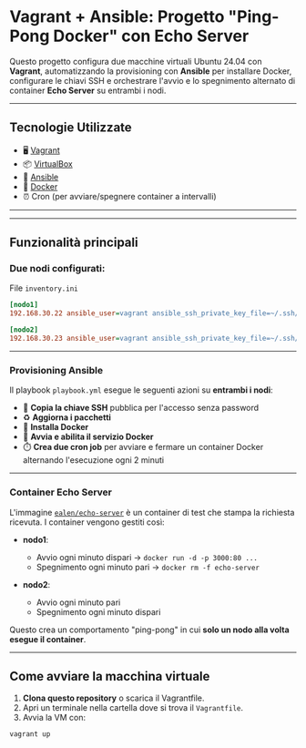 #  Vagrant + Ansible: Progetto "Ping-Pong Docker" con Echo Server

Questo progetto configura due macchine virtuali Ubuntu 24.04 con **Vagrant**, automatizzando la provisioning con **Ansible** per installare Docker, configurare le chiavi SSH e orchestrare l'avvio e lo spegnimento alternato di container **Echo Server** su entrambi i nodi.

---

##  Tecnologie Utilizzate

- 🖥️ [Vagrant](https://www.vagrantup.com/)
- 📦 [VirtualBox](https://www.virtualbox.org/)
- 🤖 [Ansible](https://www.ansible.com/)
- 🐳 [Docker](https://www.docker.com/)
- ⏰ Cron (per avviare/spegnere container a intervalli)

---

---

##  Funzionalità principali

###  Due nodi configurati:
 File `inventory.ini`

```ini
[nodo1]
192.168.30.22 ansible_user=vagrant ansible_ssh_private_key_file=~/.ssh/id_rsa

[nodo2]
192.168.30.23 ansible_user=vagrant ansible_ssh_private_key_file=~/.ssh/id_rsa
```
---

###  Provisioning Ansible

Il playbook `playbook.yml` esegue le seguenti azioni su **entrambi i nodi**:

- 🔐 **Copia la chiave SSH** pubblica per l'accesso senza password
- ♻️ **Aggiorna i pacchetti**
- 🐳 **Installa Docker**
- 🔄 **Avvia e abilita il servizio Docker**
- ⏱️ **Crea due cron job** per avviare e fermare un container Docker alternando l'esecuzione ogni 2 minuti

---

###  Container Echo Server

L'immagine [`ealen/echo-server`](https://hub.docker.com/r/ealen/echo-server) è un container di test che stampa la richiesta ricevuta. I container vengono gestiti così:

- **nodo1**:
  - Avvio ogni minuto dispari → `docker run -d -p 3000:80 ...`
  - Spegnimento ogni minuto pari → `docker rm -f echo-server`

- **nodo2**:
  - Avvio ogni minuto pari
  - Spegnimento ogni minuto dispari

Questo crea un comportamento "ping-pong" in cui **solo un nodo alla volta esegue il container**.

---
##  Come avviare la macchina virtuale

1. **Clona questo repository** o scarica il Vagrantfile.
2. Apri un terminale nella cartella dove si trova il `Vagrantfile`.
3. Avvia la VM con:

```bash
vagrant up
```



